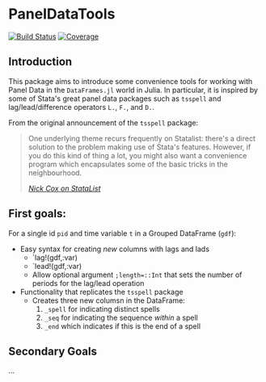 # PanelDataTools

[![Build Status](https://github.com/eirikbrandsaas/PanelDataTools.jl/actions/workflows/CI.yml/badge.svg?branch=main)](https://github.com/eirikbrandsaas/PanelDataTools.jl/actions/workflows/CI.yml?query=branch%3Amain)
[![Coverage](https://codecov.io/gh/eirikbrandsaas/PanelDataTools.jl/branch/main/graph/badge.svg)](https://codecov.io/gh/eirikbrandsaas/PanelDataTools.jl)

## Introduction
This package aims to introduce some convenience tools for working with Panel Data in the `DataFrames.jl` world in Julia.  In particular, it is inspired by some of Stata's great panel data packages such as `tsspell` and lag/lead/difference operators `L.`, `F.`, and `D.`.

From the original announcement of the `tsspell` package:
> One underlying theme recurs frequently on Statalist: there's a direct solution to the problem making use of Stata's features. However, if you do this kind of thing a lot, you might also want a convenience program which encapsulates some of the basic tricks in the neighbourhood.
>
> [*Nick Cox on StataList*](https://www.stata.com/statalist/archive/2002-08/msg00279.html)

## First goals:
For a single id `pid` and time variable `t` in a Grouped DataFrame (`gdf`):
- Easy syntax for creating *new* columns with lags and lads
  - `lag!(gdf,:var)
  - `lead!(gdf,:var)
  - Allow optional argument `;length=::Int` that sets the number of periods for the lag/lead operation
- Functionality that replicates the `tsspell` package
  - Creates three new columsn in the DataFrame:
    1. `_spell` for indicating distinct spells
    2. `_seq` for indicating the sequence *within* a spell
    3. `_end` which indicates if this is the end of a spell

## Secondary Goals
...
